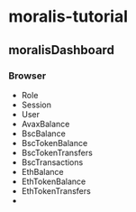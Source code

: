 # moralis-tutorial

## moralisDashboard
### Browser
* Role
* Session
* User  
* AvaxBalance
* BscBalance
* BscTokenBalance
* BscTokenTransfers
* BscTransactions
* EthBalance
* EthTokenBalance
* EthTokenTransfers
* 

